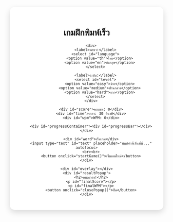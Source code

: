 <!DOCTYPE html>
<html lang="th">
<head>
<meta charset="UTF-8">
<title>เกมฝึกพิมพ์เร็ว</title>
<style>
    body {
  margin: 0;
  font-family: Arial, sans-serif;
  text-align: center;
  height: 100vh;
  display: flex;
  justify-content: center;
  align-items: center;

  background: linear-gradient(135deg, #74ebd5, #ACB6E5);
  background-size: 200% 200%;
  animation: gradientMove 10s ease infinite;
}

    @keyframes gradientMove {
    0% { background-position: 0% 50%; }
    50% { background-position: 100% 50%; }
    100% { background-position: 0% 50%; }
}

#gameContainer {
  background: rgba(255, 255, 255, 0.85);
  padding: 30px;
  border-radius: 20px;
  box-shadow: 0 8px 25px rgba(0,0,0,0.2);
  width: 400px;
  backdrop-filter: blur(8px);
}

    h1 { 
        color: #1d4ed8; 
        text-shadow: 1px 1px 2px rgba(0,0,0,0.2);
    }
    #word { 
        font-size: 40px; 
        font-weight: bold; 
        margin: 20px; 
        color: #2563eb; 
        transition: all 0.3s ease;
    }
    input { 
        font-size: 18px; 
        padding: 12px; 
        width: 280px; 
        border: 2px solid #ccc; 
        border-radius: 8px; 
        outline: none; 
        margin-top: 10px;
    }
    input:focus { 
        border-color: #2563eb; 
        box-shadow: 0 0 8px rgba(37,99,235,0.4);
    }
    #score, #time, #wpm { 
        font-size: 20px; 
        margin: 10px; 
        font-weight: bold; 
    }
    select, button { 
        padding: 10px 15px; 
        font-size: 16px; 
        margin: 8px; 
        border-radius: 8px; 
        border: none;
    }
    select { 
        background: #f3f4f6; 
        border: 1px solid #ccc;
    }
    button { 
        background: #2563eb; 
        color: white; 
        cursor: pointer; 
        font-weight: bold;
        transition: 0.3s;
    }
    button:hover { 
        background: #1e40af; 
    }
    .box { 
        background: white; 
        padding: 30px; 
        border-radius: 15px; 
        display: inline-block; 
        box-shadow: 0 8px 20px rgba(0,0,0,0.15);
    }
    #progressContainer {
        width: 100%;
        background: #e5e7eb;
        border-radius: 10px;
        overflow: hidden;
        margin: 15px 0;
        height: 20px;
    }
    #progressBar {
        height: 100%;
        width: 100%;
        background: #22c55e;
        transition: width 1s linear, background 0.3s;
    }
    #resultPopup {
        display: none;
        position: fixed;
        top: 50%; left: 50%;
        transform: translate(-50%, -50%);
        background: white;
        padding: 30px;
        border-radius: 15px;
        box-shadow: 0 8px 25px rgba(0,0,0,0.3);
        z-index: 1000;
        text-align: center;
        width: 300px;
    }
    #overlay {
        display: none;
        position: fixed;
        top: 0; left: 0;
        width: 100%; height: 100%;
        background: rgba(0,0,0,0.5);
        z-index: 500;
    }
</style>
</head>
<body>
    <div class="box">
        <h1>เกมฝึกพิมพ์เร็ว</h1>

        <div>
            <label>ภาษา:</label>
            <select id="language">
                <option value="th">ไทย</option>
                <option value="en">อังกฤษ</option>
            </select>

            <label>ระดับ:</label>
            <select id="level">
                <option value="easy">ง่าย</option>
                <option value="medium">ปานกลาง</option>
                <option value="hard">ยาก</option>
            </select>
        </div>

        <div id="score">คะแนน: 0</div>
        <div id="time">เวลา: 30 วินาที</div>
        <div id="wpm">WPM: 0</div>

        <div id="progressContainer"><div id="progressBar"></div></div>

        <div id="word">เริ่มเกม</div>
        <input type="text" id="text" placeholder="พิมพ์คำที่เห็นที่นี่..." autofocus>
        <br><br>
        <button onclick="startGame()">เริ่มเกมใหม่</button>
    </div>

    <div id="overlay"></div>
    <div id="resultPopup">
        <h2>หมดเวลา!</h2>
        <p id="finalScore"></p>
        <p id="finalWPM"></p>
        <button onclick="closePopup()">ปิด</button>
    </div>

<script>
    const wordsTH = {
        easy: [
            "แมว","หมา","ปลา","ข้าว","นก","ดี","รัก","ร้อน","เย็น","น้ำ",
            "ไฟ","บ้าน","โต๊ะ","เก้าอี้","หนัง","ถนน","มือ","เท้า","ตา","หู",
            "ปาก","รถ","เรือ","ดิน","ทะเล","ฝน","ฟ้า","เมฆ","เขา","ดอก",
            "ใบ","แสง","วัน","คืน","ลม","หญ้า","เด็ก","เรียน","กิน","นอน",
            "พูด","ฟัง","เดิน","วิ่ง","ยืน","นั่ง","เล่น","ร้อง","หัว","ใจ",
            "ครู","เพื่อน","พ่อ","แม่","พี่","น้อง","ของ","กิน","เล่น","เรียน",
            "ตลาด","ห้อง","ไฟฟ้า","น้ำแข็ง","ขนม","ผลไม้","โต๊ะเรียน","เก้าอี้ไม้","ช้อน","ส้อม",
            "แก้ว","ถ้วย","จาน","หม้อ","เตา","หนังสือ","ดินสอ","ปากกา","ยางลบ","สมุด",
            "กระดาษ","ประตู","หน้าต่าง","กำแพง","หลังคา","ไม้","หิน","ทราย","ดอกไม้","หญ้า",
            "ฟ้าใส","ทะเลน้ำ","ภูเขา","ทุ่งนา","แสงแดด","ดวงจันทร์","ดวงดาว","รอยยิ้ม","เสียงหัวเราะ","น้ำตา"
        ],
        medium: [
            "สวัสดี","ความสุข","เรียนหนังสือ","ประเทศไทย","เพื่อนสนิท","อาหารอร่อย","เทคโนโลยี","ความฝัน","จิตใจ","ธรรมชาติ",
            "วิทยาศาสตร์","ประวัติศาสตร์","คณิตศาสตร์","การเดินทาง","สนามบิน","โรงพยาบาล","ร้านอาหาร","เครื่องดนตรี","โทรทัศน์","โทรศัพท์",
            "แก้วน้ำ","ปากกา","ดินสอ","สมุดบันทึก","การบ้าน","ตลาดสด","ภูเขาสูง","ทะเลสวย","สวนสาธารณะ","ถนนใหญ่",
            "การอ่านหนังสือ","การเขียนบทความ","การคิดวิเคราะห์","การสื่อสาร","การฟังเพลง","การเต้นรำ","การออกกำลังกาย","การท่องเที่ยว","การเรียนรู้","การทำงาน",
            "โรงเรียนมัธยม","มหาวิทยาลัย","การสอบเข้า","ห้องสมุด","ห้องเรียน","ห้องวิทยาศาสตร์","ครูใหญ่","อาจารย์","เพื่อนร่วมชั้น","นักเรียนใหม่",
            "ตลาดนัด","ห้างสรรพสินค้า","ซุปเปอร์มาร์เก็ต","ร้านกาแฟ","ร้านหนังสือ","ร้านเสื้อผ้า","ร้านขายของ","ร้านขนม","ร้านอาหารตามสั่ง","ร้านขายยา",
            "ท้องฟ้าสีคราม","พระอาทิตย์ขึ้น","พระอาทิตย์ตก","พระจันทร์เต็มดวง","ดวงดาวระยิบ","สายลมพัด","เสียงนกร้อง","เสียงฝนตก","ฟ้าร้อง","สายฟ้าแลบ",
            "การทำอาหาร","การต้ม","การทอด","การผัด","การนึ่ง","การอบ","การปรุงรส","วัตถุดิบ","เครื่องปรุง","สูตรอาหาร"
        ],
        hard: [
            "โปรแกรมคอมพิวเตอร์","จินตนาการสร้างสรรค์","ประสบการณ์ชีวิต","ความรับผิดชอบ","การสื่อสารมวลชน","ระบบสารสนเทศ","การวิเคราะห์ข้อมูล","เทคโนโลยีสารสนเทศ","การประมวลผลภาพ","การจำลองสถานการณ์",
            "วิศวกรรมคอมพิวเตอร์","ความมั่นคงปลอดภัยไซเบอร์","การจัดการฐานข้อมูล","กระบวนการพัฒนา","สถาปัตยกรรมระบบ","การบริหารจัดการโครงการ","วิธีการเชิงตัวเลข","โครงสร้างข้อมูล","ปัญญาประดิษฐ์","การเรียนรู้ของเครื่อง",
            "วิทยาการข้อมูล","การขุดข้อมูล","การประมวลผลภาษา","การรู้จำเสียงพูด","ระบบเครือข่ายคอมพิวเตอร์","เทคโนโลยีเครือข่าย","การรักษาความปลอดภัยเครือข่าย","การจัดการระบบเครือข่าย","การเข้ารหัสข้อมูล","อัลกอริทึมการค้นหา",
            "โครงข่ายประสาทเทียม","การประมวลผลแบบขนาน","ระบบกระจาย","การจัดตารางเวลา","ระบบปฏิบัติการ","วิศวกรรมซอฟต์แวร์","การทดสอบซอฟต์แวร์","การควบคุมคุณภาพซอฟต์แวร์","การวิเคราะห์ความต้องการ","การออกแบบซอฟต์แวร์",
            "วิศวกรรมฮาร์ดแวร์","สถาปัตยกรรมคอมพิวเตอร์","วงจรดิจิทัล","วงจรอนาล็อก","ระบบฝังตัว","การออกแบบไมโครชิป","การควบคุมอัตโนมัติ","หุ่นยนต์อุตสาหกรรม","การประมวลผลสัญญาณ","การประมวลผลภาพดิจิทัล",
            "ระบบสนับสนุนการตัดสินใจ","การจำลองทางคณิตศาสตร์","การวิเคราะห์เชิงสถิติ","การคำนวณเชิงตัวเลข","การหาค่าเหมาะที่สุด","การคำนวณเชิงวิวัฒนาการ","ทฤษฎีเกม","การจำลองทางเศรษฐศาสตร์","การพยากรณ์เวลา","การวิเคราะห์เชิงทำนาย"
        ]
    };

    const wordsEN = {
        easy: [
            "cat","dog","sun","sky","run","hot","cold","love","day","time",
            "pen","book","car","bus","rain","tree","leaf","cup","bed","box",
            "egg","fish","ball","milk","road","ship","map","moon","star","bag",
            "shoe","key","door","wall","hand","foot","red","blue","green","big",
            "small","boy","girl","yes","no","one","two","three","four","five","six",
            "seven","eight","nine","ten","food","water","light","dark","good","bad",
            "happy","sad","fast","slow","open","close","up","down","left","right",
            "sit","stand","walk","jump","eat","drink","sleep","read","write","play",
            "watch","listen","talk","smile","cry","home","room","house","street","shop",
            "train","plane","bike","phone","card","coin","clock","chair","table","bag"
        ],

        medium: [
            "happy","school","friendship","holiday","computer","internet","teacher","student","garden","family",
            "travel","hospital","market","library","airport","music","guitar","coffee","pencil","notebook",
            "homework","mountain","beach","public","street","building","science","history","biology","cooking",
            "picture","village","farmer","engineer","doctor","nurse","driver","singer","actor","artist",
            "football","basketball","volleyball","swimming","running","walking","reading","writing","drawing","painting",
            "kitchen","bathroom","bedroom","livingroom","window","mirror","stairs","roof","floor","garden",
            "holiday","vacation","summer","winter","spring","autumn","festival","birthday","wedding","party",
            "station","police","fireman","postman","airport","harbor","marketplace","university","college","lecture",
            "science","physics","chemistry","maths","algebra","geometry","history","geography","language","culture"
        ],

        hard: [
            "imagination","programming","responsibility","extraordinary","application","information","communication","environment","architecture","engineering",
            "development","cybersecurity","organization","mathematics","university","translation","transportation","administration","observation","investigation",
            "documentation","configuration","visualization","representation","implementation","integration","computation","optimization","innovation","exploration",
            "evaluation","classification","prediction","recommendation","simulation","virtualization","artificial","intelligence","machinelearning","neuralnetwork",
            "database","algorithm","encryption","authentication","synchronization","parallelism","distributed","quantum","mechanics","probability",
            "statistics","hypothesis","experiment","laboratory","scientific","philosophy","psychology","sociology","anthropology","linguistics",
            "translation","interpretation","organization","management","leadership","motivation","negotiation","collaboration","cooperation","partnership",
            "entrepreneurship","investment","finance","marketing","advertising","globalization","sustainability","biodiversity","climatology","meteorology",
            "astronomy","astrophysics","cosmology","biotechnology","nanotechnology","robotics","automation","innovation","creativity","productivity"
        ]
    };


    let words = [];
    let score = 0;
    let time = 30;
    let timer;
    let totalTyped = 0;
    const wordElement = document.getElementById('word');
    const textInput = document.getElementById('text');
    const scoreElement = document.getElementById('score');
    const timeElement = document.getElementById('time');
    const wpmElement = document.getElementById('wpm');
    const progressBar = document.getElementById('progressBar');

    function getRandomWord() {
        return words[Math.floor(Math.random() * words.length)];
    }

    function showWord() {
        wordElement.innerHTML = getRandomWord();
    }

    function startGame() {
        score = 0;
        time = 30;
        totalTyped = 0;
        const lang = document.getElementById('language').value;
        const level = document.getElementById('level').value;

        words = (lang === "th") ? wordsTH[level] : wordsEN[level];

        scoreElement.innerHTML = "คะแนน: " + score;
        timeElement.innerHTML = "เวลา: " + time + " วินาที";
        wpmElement.innerHTML = "WPM: 0";
        progressBar.style.width = "100%";
        progressBar.style.background = "#22c55e";

        showWord();
        textInput.value = '';
        textInput.focus();
        clearInterval(timer);
        timer = setInterval(countDown, 1000);
    }

    function countDown() {
        time--;
        timeElement.innerHTML = "เวลา: " + time + " วินาที";
        wpmElement.innerHTML = "WPM: " + Math.round((totalTyped / ((30 - time) / 60)) || 0);
        let percent = (time / 30) * 100;
        progressBar.style.width = percent + "%";
        if (percent <= 50 && percent > 20) progressBar.style.background = "#facc15"; 
        if (percent <= 20) progressBar.style.background = "#ef4444";

        if (time <= 0) {
            clearInterval(timer);
            showPopup();
        }
    }

    function showPopup() {
        document.getElementById('overlay').style.display = "block";
        document.getElementById('resultPopup').style.display = "block";
        document.getElementById('finalScore').innerHTML = "คะแนนรวม: " + score;
        document.getElementById('finalWPM').innerHTML = "WPM เฉลี่ย: " + Math.round(totalTyped / 0.5);
    }

    function closePopup() {
        document.getElementById('overlay').style.display = "none";
        document.getElementById('resultPopup').style.display = "none";
    }

    textInput.addEventListener('input', () => {
        if (textInput.value.trim() === wordElement.innerHTML) {
            score++;
            totalTyped++;
            scoreElement.innerHTML = "คะแนน: " + score;
            textInput.value = '';
            showWord();
        }
    });
</script>
</body>
</html>

